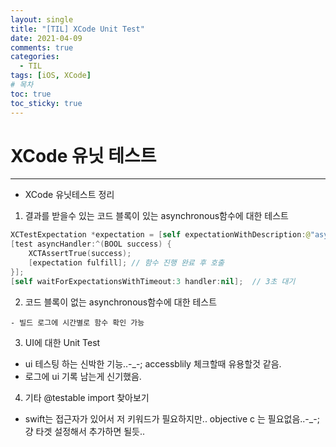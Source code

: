 ```yaml
---
layout: single
title: "[TIL] XCode Unit Test"
date: 2021-04-09
comments: true
categories:
  - TIL
tags: [iOS, XCode]
# 목차
toc: true
toc_sticky: true
---
```


# XCode 유닛 테스트
---
* XCode 유닛테스트 정리
1. 결과를 받을수 있는 코드 블록이 있는 asynchronous함수에 대한 테스트
```swift
XCTestExpectation *expectation = [self expectationWithDescription:@"asynchronous unit test"];
[test asyncHandler:^(BOOL success) {
    XCTAssertTrue(success);
    [expectation fulfill]; // 함수 진행 완료 후 호출
}];
[self waitForExpectationsWithTimeout:3 handler:nil];  // 3초 대기
```
2. 코드 블록이 없는 asynchronous함수에 대한 테스트 
```
- 빌드 로그에 시간별로 함수 확인 가능
```
3. UI에 대한 Unit Test
- ui 테스팅 하는 신박한 기능..-_-; accessblily 체크할때 유용할것 같음.
- 로그에 ui 기록 남는게 신기했음.

4. 기타
@testable import 찾아보기
- swift는 접근자가 있어서 저 키워드가 필요하지만.. objective c 는 필요없음..-_-; 걍 타겟 설정해서 추가하면 될듯..


